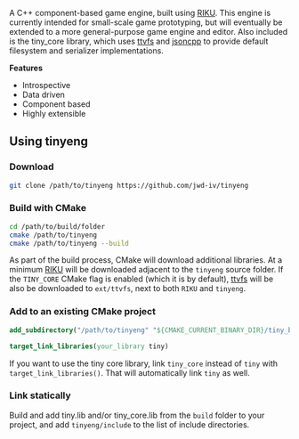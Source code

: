 
A C++ component-based game engine, built using [RIKU]. This engine is currently
intended for small-scale game prototyping, but will eventually be extended to a
more general-purpose game engine and editor. Also included is the tiny_core
library, which uses [ttvfs] and [jsoncpp] to provide default filesystem and
serializer implementations.

**Features**
 - Introspective
 - Data driven
 - Component based
 - Highly extensible


Using tinyeng
----------------------------------------

### Download

```bash
git clone /path/to/tinyeng https://github.com/jwd-iv/tinyeng
```


### Build with CMake

```bash
cd /path/to/build/folder
cmake /path/to/tinyeng
cmake /path/to/tinyeng --build
```

As part of the build process, CMake will download additional libraries. At a
minimum [RIKU] will be downloaded adjacent to the `tinyeng` source folder. If
the `TINY_CORE` CMake flag is enabled (which it is by default), [ttvfs] will be
also be downloaded to `ext/ttvfs`, next to both `RIKU` and `tinyeng`.


### Add to an existing CMake project

```cmake
add_subdirectory("/path/to/tinyeng" "${CMAKE_CURRENT_BINARY_DIR}/tiny_build")

target_link_libraries(your_library tiny)
```

If you want to use the tiny core library, link `tiny_core` instead of `tiny` with
`target_link_libraries()`. That will automatically link `tiny` as well.


### Link statically

Build and add tiny.lib and/or tiny_core.lib from the `build` folder to your
project, and add `tinyeng/include` to the list of include directories.


[RIKU]: https://github.com/jwd-iv/RIKU
[ttvfs]: https://github.com/fgenesis/ttvfs
[jsoncpp]: https://github.com/open-source-parsers/jsoncpp
